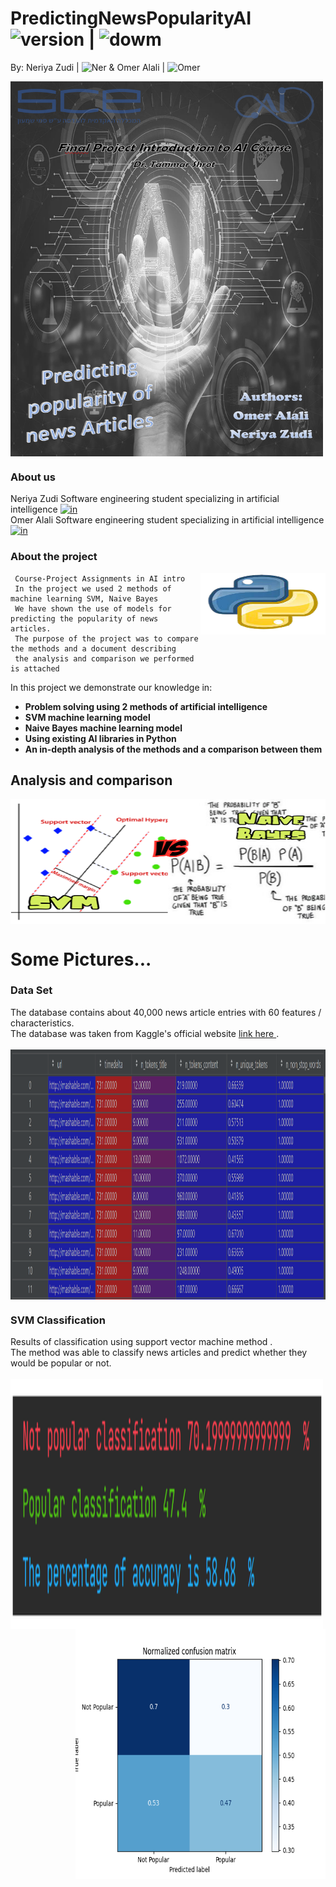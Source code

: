 # PredictingNewsPopularityAI <img src="https://img.shields.io/badge/version-1.0-yellowgreen" alt="version" > |   <img src="https://img.shields.io/badge/Downloads-2-lightgreen" alt="dowm" >

 By: Neriya Zudi | <img src="https://img.shields.io/badge/Neriya-Programmer-blue" alt="Ner" > 
 & Omer Alali | <img src="https://img.shields.io/badge/Omer-Programmer-green" alt="Omer" >

<img src="https://github.com/NeriyaZudi/PredictingNewsPopularityAI/blob/main/pictures/PredictingNews.png" align="center"
     alt="cover" width="500" height="600">
     
<h3> About us </h3>

 Neriya Zudi  Software engineering student specializing in artificial intelligence 
<a href="https://www.linkedin.com/in/neriyazudi/">
 <img src="https://pbs.twimg.com/profile_images/1468001580184047616/PxDlAA8N_400x400.jpg" alt="in" width="20" height="20" target=blanck> 
 </a> </br>
 Omer Alali Software engineering student specializing in artificial intelligence 
 <a href="https://www.linkedin.com/in/omer-alali-463b00162/"> 
  <img src="https://pbs.twimg.com/profile_images/1468001580184047616/PxDlAA8N_400x400.jpg" alt="in" width="20" height="20" target=blanck> 
 </a>
 
<h3> About the project </h3>
   <img src="https://github.com/NeriyaZudi/PredictingNewsPopularityAI/blob/main/pictures/PY-logo.png" align="right"
     alt="py logo" width="200" height="98">

     Course-Project Assignments in AI intro
     In the project we used 2 methods of machine learning SVM, Naive Bayes
     We have shown the use of models for predicting the popularity of news articles.
     The purpose of the project was to compare the methods and a document describing
     the analysis and comparison we performed is attached
 
 
 
 
  In this project we demonstrate our knowledge in:
   * **Problem solving using 2 methods of artificial intelligence**
   * **SVM machine learning model**
   * **Naive Bayes machine learning model**
   * **Using existing AI libraries in Python**
   * **An in-depth analysis of the methods and a comparison between them**
   
<h2> Analysis and comparison </h2>   

<img src="https://github.com/NeriyaZudi/PredictingNewsPopularityAI/blob/main/pictures/svm%20VS%20nb.jpg" align="center"
     alt="cover" width="700" height="200">
     
# Some Pictures... 
<h3> Data Set </h3>
        The database contains about 40,000 news article entries with 60 features / characteristics.<br>
        The database was taken from Kaggle's official website <a href="https://www.kaggle.com/yamqwe/predicting-number-of-shares-of-news-articles"
                                                                 target=blanck> link here </a> .<br>  <br> 
 <img src="https://github.com/NeriyaZudi/PredictingNewsPopularityAI/blob/main/pictures/data%20set.png" align="center" 
      alt="df"  width="800" height="400"><br>
<h3> SVM Classification </h3>
       Results of classification using support vector machine method .<br>
        The method was able to classify news articles and predict whether they would be popular or not.<br>  <br> 
 <img src="https://github.com/NeriyaZudi/PredictingNewsPopularityAI/blob/main/pictures/svm%20results.png" align="left" 
      alt="svm-res"  width="500" height="400"><br>
 <img src="https://github.com/NeriyaZudi/PredictingNewsPopularityAI/blob/main/Analysis%20and%20comparison/Normalized%20confusion%20matrix%20SVM.png" align="right" 
      alt="svm-res"  width="400" height="400"><br>
 

   
   
